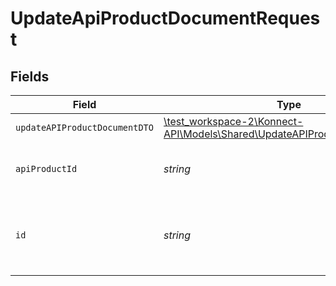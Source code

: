 # UpdateApiProductDocumentRequest


## Fields

| Field                                                                                                                         | Type                                                                                                                          | Required                                                                                                                      | Description                                                                                                                   | Example                                                                                                                       |
| ----------------------------------------------------------------------------------------------------------------------------- | ----------------------------------------------------------------------------------------------------------------------------- | ----------------------------------------------------------------------------------------------------------------------------- | ----------------------------------------------------------------------------------------------------------------------------- | ----------------------------------------------------------------------------------------------------------------------------- |
| `updateAPIProductDocumentDTO`                                                                                                 | [\test_workspace-2\Konnect-API\Models\Shared\UpdateAPIProductDocumentDTO](../../models/shared/UpdateAPIProductDocumentDTO.md) | :heavy_check_mark:                                                                                                            | N/A                                                                                                                           |                                                                                                                               |
| `apiProductId`                                                                                                                | *string*                                                                                                                      | :heavy_check_mark:                                                                                                            | The API product identifier                                                                                                    | d32d905a-ed33-46a3-a093-d8f536af9a8a                                                                                          |
| `id`                                                                                                                          | *string*                                                                                                                      | :heavy_check_mark:                                                                                                            | The document identifier related to the API product                                                                            | de5c9818-be5c-42e6-b514-e3d4bc30ddeb                                                                                          |